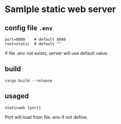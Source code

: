 # Samlple static web server


## config file `.env`
```
port=8080    # default 8080
root=static  # default ""
```
if file .env not exists, server will use default value.

## build
```
cargo build --release
```

## usaged
```
staticweb [port]
```
Port will load from file .env if not define.